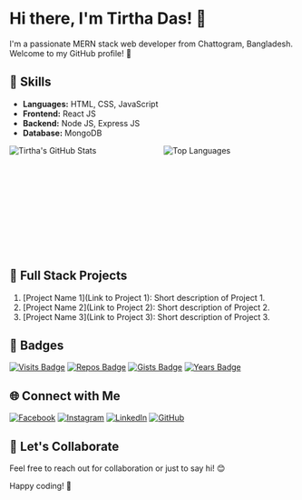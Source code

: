 # Hi there, I'm Tirtha Das! 👋

I'm a passionate MERN stack web developer from Chattogram, Bangladesh. Welcome to my GitHub profile! 🚀

## 🚀 Skills

- **Languages:** HTML, CSS, JavaScript
- **Frontend:** React JS
- **Backend:** Node JS, Express JS
- **Database:** MongoDB

<div style="display: flex; justify-content: space-between;">

  <div style="flex: 1; margin-right: 20px;">
    <!-- GitHub Stats -->
    <img align="left" src="https://github-readme-stats.vercel.app/api?username=coderTirtha&show_icons=true&hide_title=true&hide_border=true&count_private=true&include_all_commits=true&theme=radical" alt="Tirtha's GitHub Stats" />
  </div>

  <div style="flex: 1; margin-left: 20px;">
    <!-- Top Languages -->
    <img align="left" src="https://github-readme-stats.vercel.app/api/top-langs/?username=coderTirtha&layout=compact&hide=html&theme=radical" alt="Top Languages" />
  </div>

</div>

<br>
<br>
<br>
<br>
<br>
<br>
<br><br><br><br>

## 🚀 Full Stack Projects

1. [Project Name 1](Link to Project 1): Short description of Project 1.
2. [Project Name 2](Link to Project 2): Short description of Project 2.
3. [Project Name 3](Link to Project 3): Short description of Project 3.
   <!-- Add more projects as needed -->

## 🚀 Badges

[![Visits Badge](https://badges.pufler.dev/visits/coderTirtha/coderTirtha)](https://badges.pufler.dev)
[![Repos Badge](https://badges.pufler.dev/repos/coderTirtha)](https://badges.pufler.dev)
[![Gists Badge](https://badges.pufler.dev/gists/coderTirtha)](https://badges.pufler.dev)
[![Years Badge](https://badges.pufler.dev/years/coderTirtha)](https://badges.pufler.dev)

## 🌐 Connect with Me

[![Facebook](https://img.shields.io/badge/Facebook-tirthadas.20-blue?style=flat&logo=facebook)](https://www.facebook.com/tirthadas.20/)
[![Instagram](https://img.shields.io/badge/Instagram-tirthadas.tirtha-purple?style=flat&logo=instagram)](https://www.instagram.com/tirthadas.tirtha/)
[![LinkedIn](https://img.shields.io/badge/LinkedIn-tirthadas--developer-blue?style=flat&logo=linkedin)](https://www.linkedin.com/in/tirthadas-developer/)
[![GitHub](https://img.shields.io/badge/GitHub-coderTirtha-black?style=flat&logo=github)](https://github.com/coderTirtha)

## 🎉 Let's Collaborate

Feel free to reach out for collaboration or just to say hi! 😊

Happy coding! 🚀

